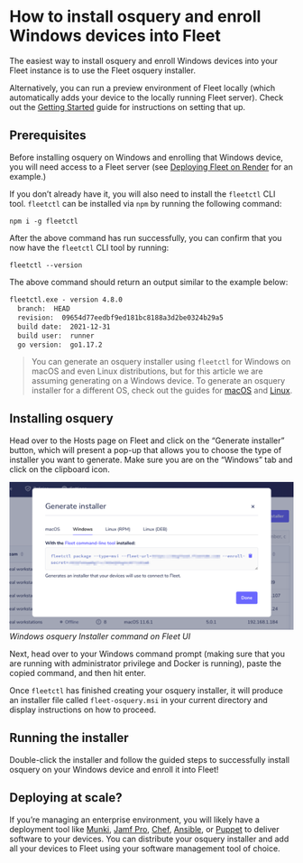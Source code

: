 # How to install osquery and enroll Windows devices into Fleet

The easiest way to install osquery and enroll Windows devices into your Fleet instance is to use the Fleet osquery installer.

Alternatively, you can run a preview environment of Fleet locally (which automatically adds your device to the locally running Fleet server). Check out the [Getting Started](https://fleetdm.com/get-started) guide for instructions on setting that up.

## Prerequisites

Before installing osquery on Windows and enrolling that Windows device, you will need access to a Fleet server (see [Deploying Fleet on Render](https://fleetdm.com/deploy/deploying-fleet-on-render) for an example.)

If you don’t already have it, you will also need to install the `fleetctl` CLI tool. `fleetctl` can be installed via `npm` by running the following command:

```
npm i -g fleetctl
```

After the above command has run successfully, you can confirm that you now have the `fleetctl` CLI tool by running:

```
fleetctl --version
```

The above command should return an output similar to the example below:

```
fleetctl.exe - version 4.8.0
  branch:  HEAD
  revision:  09654d77eedbf9ed181bc8188a3d2be0324b29a5
  build date:  2021-12-31
  build user:  runner
  go version:  go1.17.2
```

> You can generate an osquery installer using `fleetctl` for Windows on macOS and even Linux distributions, but for this article we are assuming generating on a Windows device. To generate an osquery installer for a different OS, check out the guides for [macOS](https://fleetdm.com//guides/how-to-install-osquery-and-enroll-macos-devices-into-fleet) and [Linux](https://fleetdm.com//guides/how-to-install-osquery-and-enroll-linux-devices-into-fleet).

## Installing osquery

Head over to the Hosts page on Fleet and click on the “Generate installer” button, which will present a pop-up that allows you to choose the type of installer you want to generate. Make sure you are on the “Windows” tab and click on the clipboard icon.

![Generate installer](../website/assets/images/articles/install-osquery-and-enroll-windows-devices-into-fleet-1-700x365@2x.png)
*Windows osquery Installer command on Fleet UI*

Next, head over to your Windows command prompt (making sure that you are running with administrator privilege and Docker is running), paste the copied command, and then hit enter.

Once `fleetctl` has finished creating your osquery installer, it will produce an installer file called `fleet-osquery.msi` in your current directory and display instructions on how to proceed.

## Running the installer

Double-click the installer and follow the guided steps to successfully install osquery on your Windows device and enroll it into Fleet!

## Deploying at scale?
If you’re managing an enterprise environment, you will likely have a deployment tool like [Munki](https://www.munki.org/munki/), [Jamf Pro](https://www.jamf.com/products/jamf-pro/), [Chef](https://www.chef.io/), [Ansible](https://www.ansible.com/), or [Puppet](https://puppet.com/) to deliver software to your devices. You can distribute your osquery installer and add all your devices to Fleet using your software management tool of choice.

<meta name="category" value="deploy">
<meta name="authorFullName" value="Kelvin Omereshone">
<meta name="authorGitHubUsername" value="dominuskelvin">
<meta name="publishedOn" value="2022-02-03">
<meta name="articleTitle" value="How to install osquery and enroll Windows devices into Fleet">
<meta name="articleImageUrl" value="../website/assets/images/articles/install-osquery-and-enroll-windows-devices-into-fleet-cover-1600x900@2x.jpg">
